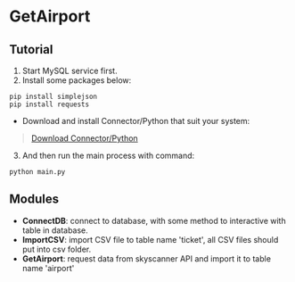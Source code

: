 # GetAirport
## Tutorial
1. Start MySQL service first.
2. Install some packages below:
```
pip install simplejson
pip install requests
```
 * Download and install Connector/Python that suit your system:
> [Download Connector/Python](http://dev.mysql.com/downloads/connector/python/)
3. And then run the main process with command:
```
python main.py
```
## Modules
* **ConnectDB**: connect to database, with some method to interactive with table in database.
* **ImportCSV**: import CSV file to table name 'ticket', all CSV files should put into csv folder.
* **GetAirport**: request data from skyscanner API and import it to table name 'airport'